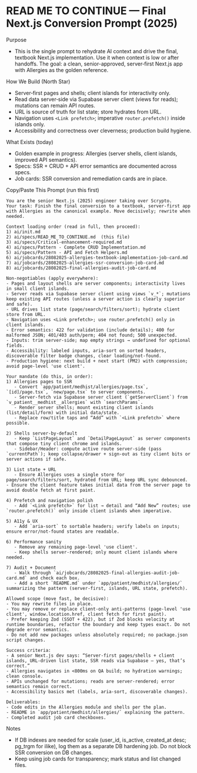 # READ ME TO CONTINUE — Final Next.js Conversion Prompt (2025)

Purpose
- This is the single prompt to rehydrate AI context and drive the final, textbook Next.js implementation. Use it when context is low or after handoffs. The goal: a clean, senior-approved, server‑first Next.js app with Allergies as the golden reference.

How We Build (North Star)
- Server‑first pages and shells; client islands for interactivity only.
- Read data server‑side via Supabase server client (views for reads); mutations can remain API routes.
- URL is source of truth for list state; store hydrates from URL.
- Navigation uses `<Link prefetch>`; imperative `router.prefetch()` inside islands only.
- Accessibility and correctness over cleverness; production build hygiene.

What Exists (today)
- Golden example in progress: Allergies (server shells, client islands, improved API semantics).
- Specs: SSR + CRUD + API error semantics are documented across specs.
- Job cards: SSR conversion and remediation cards are in place.

Copy/Paste This Prompt (run this first)

```
You are the senior Next.js (2025) engineer taking over Scrypto.
Your task: Finish the final conversion to a textbook, server‑first app with Allergies as the canonical example. Move decisively; rewrite when needed.

Context loading order (read in full, then proceed):
1) ai/init.md
2) ai/specs/READ_ME_TO_CONTINUE.md  (this file)
3) ai/specs/Critical-enhancement-required.md
4) ai/specs/Pattern - Complete CRUD Implementation.md
5) ai/specs/Pattern - API and Fetch Helpers.md
6) ai/jobcards/28082025-allergies-textbook-implementation-job-card.md
7) ai/jobcards/28082025-allergies-ssr-conversion-job-card.md
8) ai/jobcards/28082025-final-allergies-audit-job-card.md

Non‑negotiables (apply everywhere):
- Pages and layout shells are server components; interactivity lives in small client islands.
- Server reads via Supabase server client using views `v_*`; mutations keep existing API routes (unless a server action is clearly superior and safe).
- URL drives list state (page/search/filters/sort); hydrate client store from URL.
- Navigation uses <Link prefetch>; use router.prefetch() only in client islands.
- Error semantics: 422 for validation (include details); 400 for malformed JSON; 401/403 auth/perm; 404 not found; 500 unexpected.
- Inputs: trim server‑side; map empty strings → undefined for optional fields.
- Accessibility: labeled inputs, aria-sort on sorted headers, discoverable filter badge changes, clear loading/not-found.
- Production hygiene: next build + next start (PM2) with compression; avoid page‑level 'use client'.

Your mandate (do this, in order):
1) Allergies pages to SSR
   - Convert `app/patient/medhist/allergies/page.tsx`, `[id]/page.tsx`, `new/page.tsx` to server components.
   - Server‑fetch via Supabase server client (`getServerClient`) from `v_patient__medhist__allergies` with `searchParams`.
   - Render server shells; mount existing client islands (list/detail/form) with initial data/state.
   - Replace row/title taps and “Add” with `<Link prefetch>` where possible.

2) Shells server‑by‑default
   - Keep `ListPageLayout` and `DetailPageLayout` as server components that compose tiny client chrome and islands.
   - Sidebar/Header: compute active route server‑side (pass `currentPath`); keep collapse/drawer + sign‑out as tiny client bits or server actions if safe.

3) List state + URL
   - Ensure Allergies uses a single store for page/search/filters/sort, hydrated from URL; keep URL sync debounced.
- Ensure the client feature takes initial data from the server page to avoid double fetch at first paint.

4) Prefetch and navigation polish
   - Add `<Link prefetch>` for list → detail and “Add New” routes; use `router.prefetch()` only inside client islands when imperative.

5) A11y & UX
   - Add `aria-sort` to sortable headers; verify labels on inputs; ensure error/not-found states are readable.

6) Performance sanity
   - Remove any remaining page‑level 'use client'.
   - Keep shells server‑rendered; only mount client islands where needed.

7) Audit + Document
   - Walk through `ai/jobcards/28082025-final-allergies-audit-job-card.md` and check each box.
   - Add a short `README.md` under `app/patient/medhist/allergies/` summarizing the pattern (server‑first, islands, URL state, prefetch).

Allowed scope (move fast, be decisive):
- You may rewrite files in place.
- You may remove or replace client‑only anti‑patterns (page‑level 'use client', window.location.href, client fetch for first paint).
- Prefer keeping Zod (SSOT + 422), but if Zod blocks velocity at runtime boundaries, refactor the boundary and keep types exact. Do not degrade error semantics.
- Do not add new packages unless absolutely required; no package.json script changes.

Success criteria:
- A senior Next.js dev says: “Server‑first pages/shells + client islands, URL‑driven list state, SSR reads via Supabase — yes, that’s correct.”
- Allergies navigates in <800ms on QA build; no hydration warnings; clean console.
- APIs unchanged for mutations; reads are server‑rendered; error semantics remain correct.
- Accessibility basics met (labels, aria-sort, discoverable changes).

Deliverables:
- Code edits in the Allergies module and shells per the plan.
- README in `app/patient/medhist/allergies/` explaining the pattern.
- Completed audit job card checkboxes.
```

Notes
- If DB indexes are needed for scale (user_id, is_active, created_at desc; pg_trgm for ilike), log them as a separate DB hardening job. Do not block SSR conversion on DB changes.
- Keep using job cards for transparency; mark status and list changed files.
